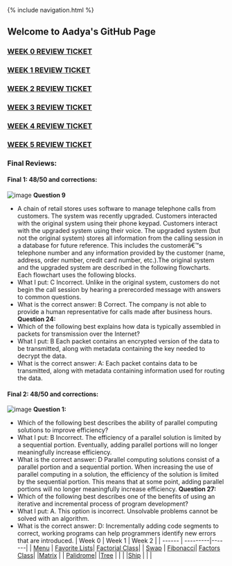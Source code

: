{% include navigation.html %}
## Welcome to Aadya's GitHub Page
### [WEEK 0 REVIEW TICKET](https://github.com/AadyaDaita/indiv_repo/issues/1)
### [WEEK 1 REVIEW TICKET](https://github.com/AadyaDaita/indiv_repo/issues/4)
### [WEEK 2 REVIEW TICKET](https://github.com/AadyaDaita/indiv_repo/issues/5)
### [WEEK 3 REVIEW TICKET](https://github.com/AadyaDaita/indiv_repo/issues/7)
### [WEEK 4 REVIEW TICKET](https://github.com/AadyaDaita/indiv_repo/issues/8)
### [WEEK 5 REVIEW TICKET](https://github.com/AadyaDaita/indiv_repo/issues/10)

### Final Reviews:
#### Final 1: 48/50 and corrections:
![image](https://user-images.githubusercontent.com/89221238/164802736-ded16f98-9f5b-4de9-9033-1df22e547d72.png)
**Question 9**
- A chain of retail stores uses software to manage telephone calls from customers. The system was recently upgraded. Customers interacted with the original system using their phone keypad. Customers interact with the upgraded system using their voice. The upgraded system (but not the original system) stores all information from the calling session in a database for future reference. This includes the customerâ€™s telephone number and any information provided by the customer (name, address, order number, credit card number, etc.).The original system and the upgraded system are described in the following flowcharts. Each flowchart uses the following blocks.
- What I put: C Incorrect. Unlike in the original system, customers do not begin the call session by hearing a prerecorded message with answers to common questions.
- What is the correct answer: B Correct. The company is not able to provide a human representative for calls made after business hours.
**Question 24:**
- Which of the following best explains how data is typically assembled in packets for transmission over the Internet?
- What I put: B Each packet contains an encrypted version of the data to be transmitted, along with metadata containing the key needed to decrypt the data.
- What is the correct answer: A: Each packet contains data to be transmitted, along with metadata containing information used for routing the data.

#### Final 2: 48/50 and corrections:
![image](https://user-images.githubusercontent.com/89221238/164802813-03ecbcf0-9708-48c5-a446-d80981051753.png)
**Question 1:**
- Which of the following best describes the ability of parallel computing solutions to improve efficiency?
- What I put: B Incorrect. The efficiency of a parallel solution is limited by a sequential portion. Eventually, adding parallel portions will no longer meaningfully increase efficiency.
- What is the correct answer: D Parallel computing solutions consist of a parallel portion and a sequential portion. When increasing the use of parallel computing in a solution, the efficiency of the solution is limited by the sequential portion. This means that at some point, adding parallel portions will no longer meaningfully increase efficiency.
**Question 27:**
- Which of the following best describes one of the benefits of using an iterative and incremental process of program development?
- What I put: A. This option is incorrect. Unsolvable problems cannot be solved with an algorithm.
- What is the correct answer: D: Incrementally adding code segments to correct, working programs can help programmers identify new errors that are introduced.
| Week 0 | Week 1   | Week 2 |
| ------ | ---------|-------|
| [Menu](https://replit.com/@AadyanjaliDaita/indivrepo#python_menu_challenges/menu.py)   | [Favorite Lists](https://replit.com/@AadyanjaliDaita/indivrepo#python_menu_challenges/week_1/lists_and_loops.py)| [Factorial Class](https://replit.com/@AadyanjaliDaita/indivrepo#python_menu_challenges/week_2/factorial.py)|
| [Swap](https://replit.com/@AadyanjaliDaita/indivrepo#python_menu_challenges/week_0/swap.py)   | [Fibonacci](https://replit.com/@AadyanjaliDaita/indivrepo#python_menu_challenges/week_1/fibonacci.py)| [Factors Class](https://replit.com/@AadyanjaliDaita/indivrepo#python_menu_challenges/week_2/factors_num.py)|
|[Matrix](https://replit.com/@AadyanjaliDaita/indivrepo#python_menu_challenges/week_0/keypad.py)  |          |  [Palidrome](https://replit.com/@AadyanjaliDaita/indivrepo#python_menu_challenges/week_2/palidrome.py)|
|[Tree](https://replit.com/@AadyanjaliDaita/indivrepo#python_menu_challenges/week_0/christmastree.py)    |          |            |
|[Ship](https://replit.com/@AadyanjaliDaita/indivrepo#python_menu_challenges/week_0/ship.py)    |          |          |















